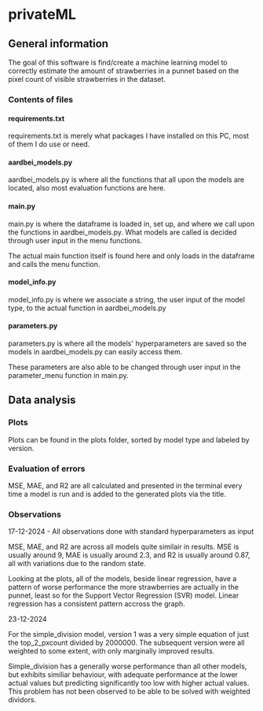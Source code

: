 # privateML
## General information
The goal of this software is find/create a machine learning model to correctly estimate the amount of strawberries in a punnet based on the pixel count of visible strawberries in the dataset.
### Contents of files
#### requirements.txt
requirements.txt is merely what packages I have installed on this PC, most of them I do use or need.

#### aardbei_models.py
aardbei_models.py is where all the functions that all upon the models are located, also most evaluation functions are here.

#### main.py
main.py is where the dataframe is loaded in, set up, and where we call upon the functions in aardbei_models.py. What models are called is decided through user input in the menu functions.

The actual main function itself is found here and only loads in the dataframe and calls the menu function.

#### model_info.py
model_info.py is where we associate a string, the user input of the model type, to the actual function in aardbei_models.py

#### parameters.py
parameters.py is where all the models' hyperparameters are saved so the models in aardbei_models.py can easily access them.

These parameters are also able to be changed through user input in the parameter_menu function in main.py.

## Data analysis
### Plots
Plots can be found in the plots folder, sorted by model type and labeled by version.

### Evaluation of errors
MSE, MAE, and R2 are all calculated and presented in the terminal every time a model is run and is added to the generated plots via the title.

### Observations
17-12-2024 - All observations done with standard hyperparameters as input

MSE, MAE, and R2 are across all models quite similair in results. MSE is usually around 9, MAE is usually around 2.3, and R2 is usually around 0.87, all with variations due to the random state.

Looking at the plots, all of the models, beside linear regression, have a pattern of worse performance the more strawberries are actually in the punnet, least so for the Support Vector Regression (SVR) model. Linear regression has a consistent pattern accross the graph.

23-12-2024

For the simple_division model, version 1 was a very simple equation of just the top_2_pxcount divided by 2000000. The subsequent version were all weighted to some extent, with only marginally improved results.

Simple_division has a generally worse performance than all other models, but exhibits similiar behaviour, with adequate performance at the lower actual values but predicting significantly too low with higher actual values. This problem has not been observed to be able to be solved with weighted dividors.